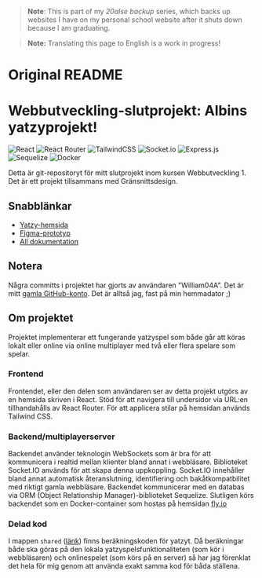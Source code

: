 > **Note**: This is part of my *20alse backup* series, which backs up websites I have on my personal school website after it shuts down because I am graduating.

> **Note:** Translating this page to English is a work in progress!

# Original README
# Webbutveckling-slutprojekt: Albins yatzyprojekt!
![React](https://img.shields.io/badge/react-%2320232a.svg?style=for-the-badge&logo=react&logoColor=%2361DAFB)
![React Router](https://img.shields.io/badge/React_Router-CA4245?style=for-the-badge&logo=react-router&logoColor=white)
![TailwindCSS](https://img.shields.io/badge/tailwindcss-%2338B2AC.svg?style=for-the-badge&logo=tailwind-css&logoColor=white)
![Socket.io](https://img.shields.io/badge/Socket.io-black?style=for-the-badge&logo=socket.io&badgeColor=010101)
![Express.js](https://img.shields.io/badge/express.js-%23404d59.svg?style=for-the-badge&logo=express&logoColor=%2361DAFB)
![Sequelize](https://img.shields.io/badge/Sequelize-52B0E7?style=for-the-badge&logo=Sequelize&logoColor=white)
![Docker](https://img.shields.io/badge/docker-%230db7ed.svg?style=for-the-badge&logo=docker&logoColor=white)

Detta är git-repositoryt för mitt slutprojekt inom kursen Webbutveckling 1. Det är ett projekt tillsammans med Gränsnittsdesign.

## Snabblänkar

* [Yatzy-hemsida](https://20alse.ssis.nu/yatzy)
* [Figma-prototyp](https://www.figma.com/file/dFk5T1I52ruJSxF2UfPMDj/Yatzyprojekt?type=design&node-id=0%3A1&t=3XDH59l6Wc28ypRv-1)
* [All dokumentation](https://git.ssis.nu/20alse/webbutveckling-slutprojekt/-/wikis/home)

## Notera

Några committs i projektet har gjorts av användaren "William04A". Det är mitt [gamla GitHub-konto](https://github.com/William04A). Det är alltså jag, fast på min hemmadator ;)

## Om projektet

Projektet implementerar ett fungerande yatzyspel som både går att köras lokalt eller online via online multiplayer med två eller flera spelare
som spelar.

### Frontend

Frontendet, eller den delen som användaren ser av detta projekt utgörs av en hemsida skriven i React. Stöd för att navigera till undersidor via URL:en
tillhandahålls av React Router. För att applicera stilar på hemsidan används Tailwind CSS.

### Backend/multiplayerserver

Backendet använder teknologin WebSockets som är bra för att kommunicera i realtid mellan klienter bland annat i webbläsare. Biblioteket Socket.IO används för att
skapa denna uppkoppling. Socket.IO innehåller bland annat automatisk återanslutning, identifiering och bakåtkompatbilitet med riktigt gamla webbläsare.
Backendet kommunicerar med en databas via ORM (Object Relationship Manager)-biblioteket Sequelize. Slutligen körs backendet som en Docker-container som hostas på hemsidan [fly.io](https://fly.io) 


### Delad kod

I mappen `shared` ([länk](shared/)) finns beräkningskoden för yatzyt. Då beräkningar både ska göras på den lokala yatzyspelsfunktionaliteten (som kör i webbläsaren) och onlinespelet (som körs på en server)
så har jag förenklat det hela för mig genom att använda exakt samma kod för båda ställena.
